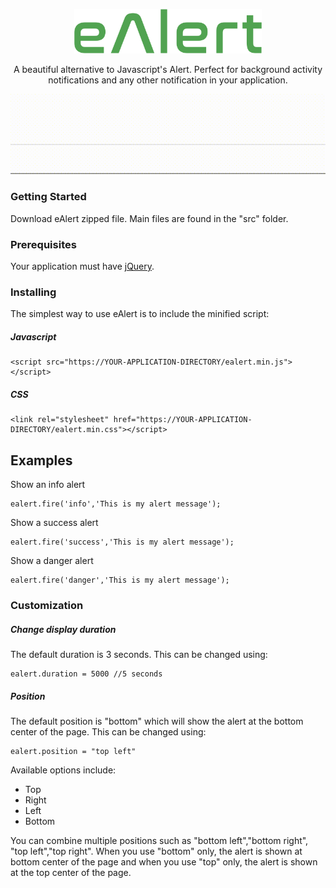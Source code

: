 <p align="center">
    <img alt="Logo" src="https://github.com/THE-EDDY/ealert/blob/master/assets/logo.png" width="300">
</p>

<p align="center">
A beautiful alternative to Javascript's Alert. 
Perfect for background activity notifications and any other notification in your application. 
</p>
<p align="center">
  <img alt="Sample alert" src="https://github.com/THE-EDDY/ealert/blob/master/assets/ealert.gif">
</p>

### Getting Started

Download eAlert zipped file. Main files are found in the "src" folder. 

### Prerequisites

Your application must have [jQuery](https://jquery.com). 


### Installing

The simplest way to use eAlert is to include the minified script:

##### Javascript
```
<script src="https://YOUR-APPLICATION-DIRECTORY/ealert.min.js"></script>
```

##### CSS
```
<link rel="stylesheet" href="https://YOUR-APPLICATION-DIRECTORY/ealert.min.css"></script>
```

## Examples

Show an info alert
```
ealert.fire('info','This is my alert message');
```

Show a success alert
```
ealert.fire('success','This is my alert message');
```

Show a danger alert
```
ealert.fire('danger','This is my alert message');
```

### Customization

##### Change display duration

The default duration is 3 seconds. This can be changed using:

```
ealert.duration = 5000 //5 seconds
```

##### Position

The default position is "bottom" which will show the alert at the bottom
center of the page. This can be changed using: 

```
ealert.position = "top left"
```

Available options include:
* Top
* Right
* Left
* Bottom

You can combine multiple positions such as "bottom left","bottom right",
"top left","top right". When you use "bottom" only, the alert is shown at
bottom center of the page and when you use "top" only, the alert is shown
at the top center of the page.
